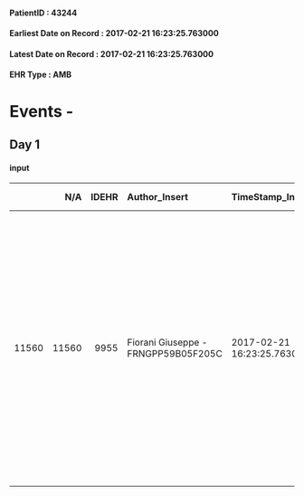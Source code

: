 
#### PatientID : 43244
#### Earliest Date on Record : 2017-02-21 16:23:25.763000
#### Latest Date on Record : 2017-02-21 16:23:25.763000
#### EHR Type : AMB

# Events - 

## Day 1

#### input
|       |    N/A |   IDEHR | Author_Insert                       | TimeStamp_Insert           | EHRType   |   PatientID |   IDDigitalSignDocument | persone_vicine   |   Unnamed: 0_x.1 |   IDANAMNESI_SOCIALE | Patient   | FamigliaAltro   | Paziente_T   | FamigliaAltro_T   |   Non_Rilevabile_x.1 | Note_Non_Rilevabile_x.1   | opt_Problemi   | Note_I                                                                                                                                                                                                                                                       | opt_paziente_a   | opt_famiglia_a   | opt_adeguatezza   | opt_paziente_solo   | ds_note_con                                                                                                                                                                             | opt_presente_assente   | Presenza_minori   | Caregiver_principale                                                                                                                                                                                                       | opt_capacita         | opt_necessario   | opt_presente   | opt_risorse_ec   | opt_paziente_psi   | opt_Ins_vol   | opt_paziente_ad   | opt_caregiver_ad   | opt_inv_civile   | Needs     | Domestic partnership   | Fragility                    | opt_disponibilita_f   | opt_famiglia_psi   | opt_disponibilit_paz   |
|------:|-------:|--------:|:------------------------------------|:---------------------------|:----------|------------:|------------------------:|:-----------------|-----------------:|---------------------:|:----------|:----------------|:-------------|:------------------|---------------------:|:--------------------------|:---------------|:-------------------------------------------------------------------------------------------------------------------------------------------------------------------------------------------------------------------------------------------------------------|:-----------------|:-----------------|:------------------|:--------------------|:----------------------------------------------------------------------------------------------------------------------------------------------------------------------------------------|:-----------------------|:------------------|:---------------------------------------------------------------------------------------------------------------------------------------------------------------------------------------------------------------------------|:---------------------|:-----------------|:---------------|:-----------------|:-------------------|:--------------|:------------------|:-------------------|:-----------------|:----------|:-----------------------|:-----------------------------|:----------------------|:-------------------|:-----------------------|
| 11560 |  11560 |    9955 | Fiorani Giuseppe - FRNGPP59B05F205C | 2017-02-21 16:23:25.763000 | AMB       |       43244 |                  659702 | N/A              |             5328 |                 3443 | No#0      | Si#1            | No#0         | Si#1              |                    0 | NR                        | Si#1           | Il pz e la moglie non sono stati ancora messi al corrente della diagnosi e dell'assenza di spazi di trattamento terapeutico. Le figlie sono informate della gravit√† e ,a fronte della situazione familiare critica,viene richiesto l'inserimento in Hospice | Indefinite#2     | Congruenti#1     | Da valutare#2     | No#0                | Il pz vive con la moglie Carla di aa 68,invalida civile per patologia psichiatrica,da anni in cura al CPS dell'ospedale S.Paolo;il pz era il referente per la moglie prima del ricovero | Assente#0              | No#0              | La figlia Valeria,la quale abita nelle vicinanze e ,compatibilmente con gli impegni di lavoro,garantisce un minimo d'assistenza. L'altra figlia Alessandra di aa 45,vive a Grosseto. Non vengono segnalate altre riasorse. | Non incrementabile#2 | No#0             | No#0           | Adeguate#1       | No#0               | No#0          | Totale#2          | Totale#2           | No#0             | Clinici#0 | Coniuge/Convivente#0   | sovraccarico assistenziale#4 | No#0                  | No#0               | No#0                   |


